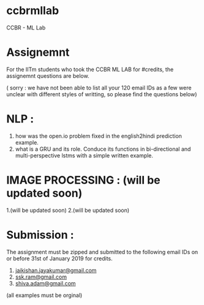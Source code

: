 # ccbrmllab
CCBR - ML Lab

# Assignemnt 

For the IITm students who took the CCBR ML LAB for #credits, the assignemnt questions are below.

( sorry : we have not been able to list all your 120 email IDs as a few were unclear with different styles of writting, 
so please find the questions below)


# NLP :

1. how was the open.io problem fixed in the english2hindi prediction example.
2. what is a GRU and its role. Conduce its functions in bi-directional and multi-perspective lstms with a simple written example.

# IMAGE PROCESSING : (will be updated soon)

1.(will be updated soon)
2.(will be updated soon)

# Submission :

The assignment must be zipped and submitted to the following email IDs on or before 31st of January 2019 for credits.

1. jaikishan.jayakumar@gmail.com
2. ssk.ram@gmail.com
3. shiva.adam@gmail.com


(all examples must be orginal)
